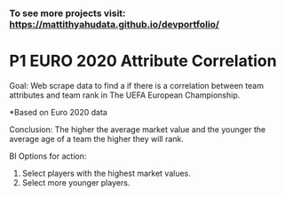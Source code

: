 ### To see more projects visit:  https://mattithyahudata.github.io/devportfolio/
# P1 EURO 2020 Attribute Correlation

Goal: Web scrape data to find a if there is a correlation between team attributes and team rank in The UEFA European Championship.


*Based on Euro 2020 data


Conclusion: The higher the average market value and the younger the average age of a team the higher they will rank. 

BI Options for action:
1. Select players with the highest market values.
2. Select more younger players. 



